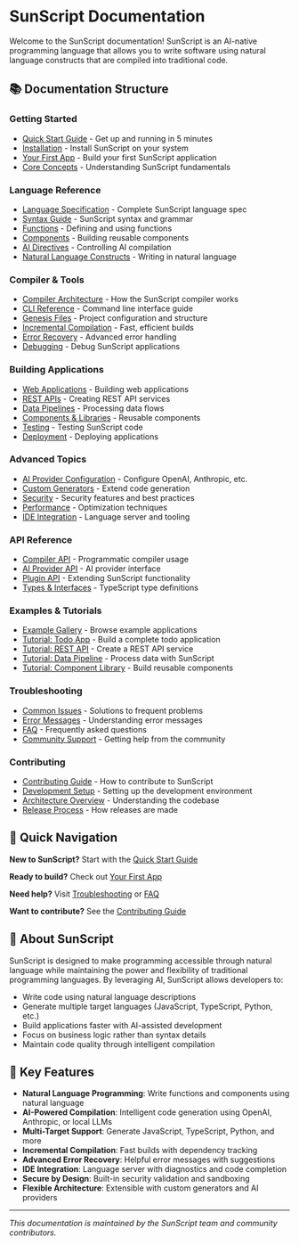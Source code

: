 # SunScript Documentation

Welcome to the SunScript documentation! SunScript is an AI-native programming language that allows you to write software using natural language constructs that are compiled into traditional code.

## 📚 Documentation Structure

### Getting Started
- [Quick Start Guide](getting-started/quick-start.md) - Get up and running in 5 minutes
- [Installation](getting-started/installation.md) - Install SunScript on your system
- [Your First App](getting-started/first-app.md) - Build your first SunScript application
- [Core Concepts](getting-started/concepts.md) - Understanding SunScript fundamentals

### Language Reference
- [Language Specification](language/specification.md) - Complete SunScript language spec
- [Syntax Guide](language/syntax.md) - SunScript syntax and grammar
- [Functions](language/functions.md) - Defining and using functions
- [Components](language/components.md) - Building reusable components
- [AI Directives](language/directives.md) - Controlling AI compilation
- [Natural Language Constructs](language/natural-language.md) - Writing in natural language

### Compiler & Tools
- [Compiler Architecture](compiler/architecture.md) - How the SunScript compiler works
- [CLI Reference](compiler/cli-reference.md) - Command line interface guide
- [Genesis Files](compiler/genesis.md) - Project configuration and structure
- [Incremental Compilation](compiler/incremental.md) - Fast, efficient builds
- [Error Recovery](compiler/error-recovery.md) - Advanced error handling
- [Debugging](compiler/debugging.md) - Debug SunScript applications

### Building Applications
- [Web Applications](applications/web-apps.md) - Building web applications
- [REST APIs](applications/rest-apis.md) - Creating REST API services
- [Data Pipelines](applications/data-pipelines.md) - Processing data flows
- [Components & Libraries](applications/components.md) - Reusable components
- [Testing](applications/testing.md) - Testing SunScript code
- [Deployment](applications/deployment.md) - Deploying applications

### Advanced Topics
- [AI Provider Configuration](advanced/ai-providers.md) - Configure OpenAI, Anthropic, etc.
- [Custom Generators](advanced/custom-generators.md) - Extend code generation
- [Security](advanced/security.md) - Security features and best practices
- [Performance](advanced/performance.md) - Optimization techniques
- [IDE Integration](advanced/ide-integration.md) - Language server and tooling

### API Reference
- [Compiler API](api/compiler.md) - Programmatic compiler usage
- [AI Provider API](api/ai-providers.md) - AI provider interface
- [Plugin API](api/plugins.md) - Extending SunScript functionality
- [Types & Interfaces](api/types.md) - TypeScript type definitions

### Examples & Tutorials
- [Example Gallery](examples/gallery.md) - Browse example applications
- [Tutorial: Todo App](tutorials/todo-app.md) - Build a complete todo application
- [Tutorial: REST API](tutorials/rest-api.md) - Create a REST API service
- [Tutorial: Data Pipeline](tutorials/data-pipeline.md) - Process data with SunScript
- [Tutorial: Component Library](tutorials/component-library.md) - Build reusable components

### Troubleshooting
- [Common Issues](troubleshooting/common-issues.md) - Solutions to frequent problems
- [Error Messages](troubleshooting/error-messages.md) - Understanding error messages
- [FAQ](troubleshooting/faq.md) - Frequently asked questions
- [Community Support](troubleshooting/support.md) - Getting help from the community

### Contributing
- [Contributing Guide](contributing/guide.md) - How to contribute to SunScript
- [Development Setup](contributing/development.md) - Setting up the development environment
- [Architecture Overview](contributing/architecture.md) - Understanding the codebase
- [Release Process](contributing/releases.md) - How releases are made

## 🚀 Quick Navigation

**New to SunScript?** Start with the [Quick Start Guide](getting-started/quick-start.md)

**Ready to build?** Check out [Your First App](getting-started/first-app.md)

**Need help?** Visit [Troubleshooting](troubleshooting/common-issues.md) or [FAQ](troubleshooting/faq.md)

**Want to contribute?** See the [Contributing Guide](contributing/guide.md)

## 📖 About SunScript

SunScript is designed to make programming accessible through natural language while maintaining the power and flexibility of traditional programming languages. By leveraging AI, SunScript allows developers to:

- Write code using natural language descriptions
- Generate multiple target languages (JavaScript, TypeScript, Python, etc.)
- Build applications faster with AI-assisted development
- Focus on business logic rather than syntax details
- Maintain code quality through intelligent compilation

## 🌟 Key Features

- **Natural Language Programming**: Write functions and components using natural language
- **AI-Powered Compilation**: Intelligent code generation using OpenAI, Anthropic, or local LLMs
- **Multi-Target Support**: Generate JavaScript, TypeScript, Python, and more
- **Incremental Compilation**: Fast builds with dependency tracking
- **Advanced Error Recovery**: Helpful error messages with suggestions
- **IDE Integration**: Language server with diagnostics and code completion
- **Secure by Design**: Built-in security validation and sandboxing
- **Flexible Architecture**: Extensible with custom generators and AI providers

---

*This documentation is maintained by the SunScript team and community contributors.*